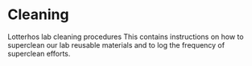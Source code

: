 # Cleaning
Lotterhos lab cleaning procedures
This contains instructions on how to superclean our lab reusable materials and to log the frequency of superclean efforts.
